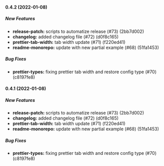 #### 0.4.2 (2022-01-08)

##### New Features

- **release-patch:** scripts to automatize release (#73) (2bb7d002)
- **changelog:** added changelog file (#72) (d0f8c165)
- **prettier-tab-width:** tab width update (#71) (f220ed41)
- **readme-monorepo:** update with new partial example (#68) (51fa1453)

##### Bug Fixes

- **prettier-types:** fixing prettier tab width and restore config type (#70) (c8197fe8)

#### 0.4.1 (2022-01-08)

##### New Features

- **release-patch:** scripts to automatize release (#73) (2bb7d002)
- **changelog:** added changelog file (#72) (d0f8c165)
- **prettier-tab-width:** tab width update (#71) (f220ed41)
- **readme-monorepo:** update with new partial example (#68) (51fa1453)

##### Bug Fixes

- **prettier-types:** fixing prettier tab width and restore config type (#70) (c8197fe8)
